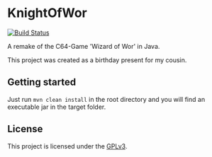 # KnightOfWor

[![Build Status](https://travis-ci.org/Sanguinik/KnightOfWor.svg?branch=master)](https://travis-ci.org/Sanguinik/KnightOfWor)

A remake of the C64-Game 'Wizard of Wor' in Java.

This project was created as a birthday present for my cousin.

## Getting started

Just run `mvn clean install` in the root directory and you will find an executable jar in the target folder.

## License

This project is licensed under the [GPLv3](https://github.com/Sanguinik/KnightOfWor/blob/master/LICENSE.md).
